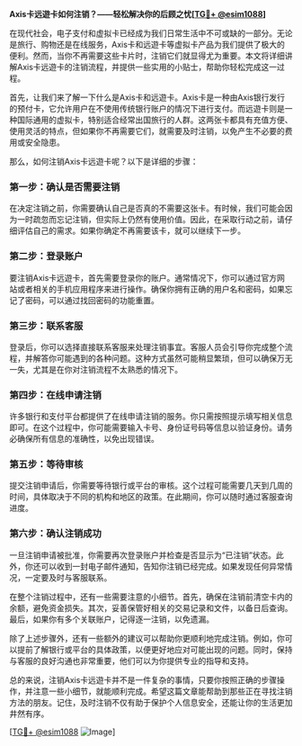 **Axis卡远遊卡如何注销？——轻松解决你的后顾之忧[[TG💪+ @esim1088](https://t.me/s/esim1088)]**

在现代社会，电子支付和虚拟卡已经成为我们日常生活中不可或缺的一部分。无论是旅行、购物还是在线服务，Axis卡和远遊卡等虚拟卡产品为我们提供了极大的便利。然而，当你不再需要这些卡片时，注销它们就显得尤为重要。本文将详细讲解Axis卡远遊卡的注销流程，并提供一些实用的小贴士，帮助你轻松完成这一过程。

首先，让我们来了解一下什么是Axis卡和远遊卡。Axis卡是一种由Axis银行发行的预付卡，它允许用户在不使用传统银行账户的情况下进行支付。而远遊卡则是一种国际通用的虚拟卡，特别适合经常出国旅行的人群。这两张卡都具有充值方便、使用灵活的特点，但如果你不再需要它们，就需要及时注销，以免产生不必要的费用或安全隐患。

那么，如何注销Axis卡远遊卡呢？以下是详细的步骤：

### **第一步：确认是否需要注销**
在决定注销之前，你需要确认自己是否真的不需要这张卡。有时候，我们可能会因为一时疏忽而忘记注销，但实际上仍然有使用价值。因此，在采取行动之前，请仔细评估自己的需求。如果你确定不再需要该卡，就可以继续下一步。

### **第二步：登录账户**
要注销Axis卡远遊卡，首先需要登录你的账户。通常情况下，你可以通过官方网站或者相关的手机应用程序来进行操作。确保你拥有正确的用户名和密码，如果忘记了密码，可以通过找回密码的功能重置。

### **第三步：联系客服**
登录后，你可以选择直接联系客服来处理注销事宜。客服人员会引导你完成整个流程，并解答你可能遇到的各种问题。这种方式虽然可能稍显繁琐，但可以确保万无一失，尤其是在你对注销流程不太熟悉的情况下。

### **第四步：在线申请注销**
许多银行和支付平台都提供了在线申请注销的服务。你只需按照提示填写相关信息即可。在这个过程中，你可能需要输入卡号、身份证号码等信息以验证身份。请务必确保所有信息的准确性，以免出现错误。

### **第五步：等待审核**
提交注销申请后，你需要等待银行或平台的审核。这个过程可能需要几天到几周的时间，具体取决于不同的机构和地区的政策。在此期间，你可以随时通过客服查询进度。

### **第六步：确认注销成功**
一旦注销申请被批准，你需要再次登录账户并检查是否显示为“已注销”状态。此外，你还可以收到一封电子邮件通知，告知你注销已经完成。如果发现任何异常情况，一定要及时与客服联系。

在整个注销过程中，还有一些需要注意的小细节。首先，确保在注销前清空卡内的余额，避免资金损失。其次，妥善保管好相关的交易记录和文件，以备日后查询。最后，如果你有多个关联账户，记得逐一注销，以免遗漏。

除了上述步骤外，还有一些额外的建议可以帮助你更顺利地完成注销。例如，你可以提前了解银行或平台的具体政策，以便更好地应对可能出现的问题。同时，保持与客服的良好沟通也非常重要，他们可以为你提供专业的指导和支持。

总的来说，注销Axis卡远遊卡并不是一件复杂的事情，只要你按照正确的步骤操作，并注意一些小细节，就能顺利完成。希望这篇文章能帮助到那些正在寻找注销方法的朋友。记住，及时注销不仅有助于保护个人信息安全，还能让你的生活更加井然有序。

[[TG💪+ @esim1088](https://t.me/s/esim1088) ![Image](https://i.postimg.cc/4NQfJmqS/Snipaste-2025-05-13-00-14-12.png)]
